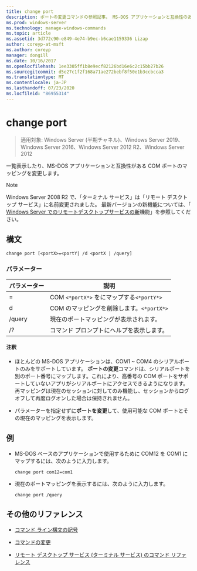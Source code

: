 ```yaml
---
title: change port
description: ポートの変更コマンドの参照記事。 MS-DOS アプリケーションと互換性のある COM ポートマッピングを一覧表示または変更します。
ms.prod: windows-server
ms.technology: manage-windows-commands
ms.topic: article
ms.assetid: 3d772c90-e849-4e74-b9ec-b6cae1159336 Lizap
author: coreyp-at-msft
ms.author: coreyp
manager: dongill
ms.date: 10/16/2017
ms.openlocfilehash: 1ee3305ff1b8e9ecf82126bd16e6c2c15bb27b26
ms.sourcegitcommit: d5e27c1f2f168a71ae272bebf8f50e1b3ccbcca3
ms.translationtype: MT
ms.contentlocale: ja-JP
ms.lasthandoff: 07/23/2020
ms.locfileid: "86955314"
---
```

# <a name="change-port"></a>change port

> 適用対象: Windows Server (半期チャネル)、Windows Server 2019、Windows Server 2016、Windows Server 2012 R2、Windows Server 2012

一覧表示したり、MS-DOS アプリケーションと互換性がある COM ポートのマッピングを変更します。

> [!NOTE]
> Windows Server 2008 R2 で、「ターミナル サービス」は「リモート デスクトップ サービス」に名前変更されました。 最新バージョンの新機能については、「 [Windows Server でのリモートデスクトップサービスの新](/previous-versions/windows/it-pro/windows-server-2012-r2-and-2012/dn283323(v=ws.11))機能」を参照してください。

## <a name="syntax"></a>構文

```
change port [<portX>=<portY| /d <portX | /query]
```

### <a name="parameters"></a>パラメーター

| パラメーター | 説明 |
|-----------------|----------------------------------------|
| <portX>=<portY> | COM `<*portX*>` をにマップする`<*portY*>` |
| d<portX> | COM のマッピングを削除します。`<*portX*>` |
| /query | 現在のポートマッピングが表示されます。 |
| /? | コマンド プロンプトにヘルプを表示します。 |

#### <a name="remarks"></a>注釈

- ほとんどの MS-DOS アプリケーションは、COM1 ~ COM4 のシリアルポートのみをサポートしています。 **ポートの変更**コマンドは、シリアルポートを別のポート番号にマップします。これにより、高番号の COM ポートをサポートしていないアプリがシリアルポートにアクセスできるようになります。 再マッピングは現在のセッションに対してのみ機能し、セッションからログオフして再度ログオンした場合は保持されません。

- パラメーターを指定せずに**ポートを変更**して、使用可能な COM ポートとその現在のマッピングを表示します。

## <a name="examples"></a>例

- MS-DOS ベースのアプリケーションで使用するために COM12 を COM1 にマップするには、次のように入力します。

  ```
  change port com12=com1
  ```

- 現在のポートマッピングを表示するには、次のように入力します。

  ```
  change port /query
  ```

## <a name="additional-references"></a>その他のリファレンス

- [コマンド ライン構文の記号](command-line-syntax-key.md)

- [コマンドの変更](change.md)

- [リモート デスクトップ サービス (ターミナル サービス) のコマンド リファレンス](remote-desktop-services-terminal-services-command-reference.md)
